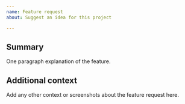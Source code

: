 ```yaml
---
name: Feature request
about: Suggest an idea for this project

---
```



## Summary

One paragraph explanation of the feature.

## Additional context

Add any other context or screenshots about the feature request here.